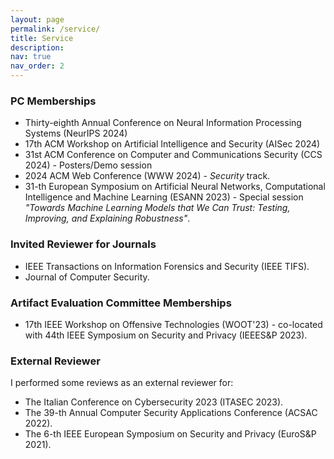 ```yaml
---
layout: page
permalink: /service/
title: Service
description:
nav: true
nav_order: 2
---
```


### PC Memberships

- Thirty-eighth Annual Conference on Neural Information Processing Systems (NeurIPS 2024)
- 17th ACM Workshop on Artificial Intelligence and Security (AISec 2024)
- 31st ACM Conference on Computer and Communications Security (CCS 2024) - Posters/Demo session
- 2024 ACM Web Conference (WWW 2024) - *Security* track.
- 31-th European Symposium on Artificial Neural Networks, Computational Intelligence and Machine Learning (ESANN 2023) - Special session *"Towards Machine Learning Models that We Can Trust: Testing, Improving, and Explaining Robustness"*.

### Invited Reviewer for Journals

- IEEE Transactions on Information Forensics and Security (IEEE TIFS).
- Journal of Computer Security.

### Artifact Evaluation Committee Memberships

- 17th IEEE Workshop on Offensive Technologies (WOOT'23) - co-located with 44th IEEE Symposium on
Security and Privacy (IEEES&P 2023).

### External Reviewer

I performed some reviews as an external reviewer for:

- The Italian Conference on Cybersecurity 2023 (ITASEC 2023).
- The 39-th Annual Computer Security Applications Conference (ACSAC 2022).
- The 6-th IEEE European Symposium on Security and Privacy (EuroS&P 2021).
